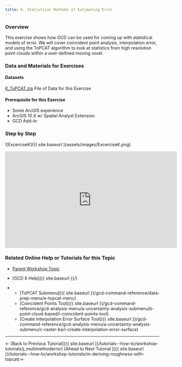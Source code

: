 ```yaml
---
title: K. Statistical Methods of Estimating Error
---
```


### Overview

This exercise shows how GCD can be used for coming up with statistical models of error. We will cover coincident point analysis, interpolation error, and using the ToPCAT algorithm to look at statistics from high resolution point clouds within a user-defined moving voxel. 

### Data and Materials for Exercises

#### Datasets

[K_ToPCAT.zip](http://etalweb.joewheaton.org/etal_workshops/GCD/2015_USU/K_ToPCAT.zip) File of Data for this Exercise 

#### Prerequisite for this Exercise

- Some ArcGIS experience
- ArcGIS 10.X w/ Spatial Analyst Extension
- GCD Add-In

### Step by Step

![ExcerciseK]({{ site.baseurl }}assets/images/ExcerciseK.png)

<iframe width="560" height="315" src="https://www.youtube.com/embed/Dqcd53aEozU" frameborder="0" gesture="media" allow="encrypted-media" allowfullscreen></iframe>

### Related Online Help or Tutorials for this Topic

- [Parent Workshop Topic](http://gcdworkshop.joewheaton.org/workshop-topics/versions/3-day-workshop/2-errors-uncertainties/k-statistical-methods-for-error-modelling)

- [GCD 6 Help]({{ site.baseurl }}/)

- - [ToPCAT Submenu]({{ site.baseurl }}/gcd-command-reference/data-prep-menu/e-topcat-menu)
  - [Coincident Points Tool]({{ site.baseurl }}/gcd-command-reference/gcd-analysis-menu/a-uncertainty-analysis-submenu/b-point-cloud-based/i-coincident-points-tool)
  - [Create Interpolation Error Surface Tool]({{ site.baseurl }}/gcd-command-reference/gcd-analysis-menu/a-uncertainty-analysis-submenu/c-raster-ba/i-create-interpolation-error-surface)

------

← [Back to Previous Tutorial]({{ site.baseurl }}/tutorials--how-to/workshop-tutorials/j_multimethoderror)        [Ahead to Next Tutorial ]({{ site.baseurl }}/tutorials--how-to/workshop-tutorials/m-deriving-roughness-with-topcat)→